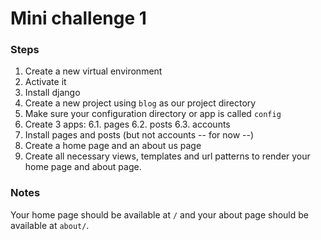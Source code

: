 # Mini challenge 1

### Steps
1. Create a new virtual environment
2. Activate it
3. Install django
4. Create a new project using `blog` as our project directory
5. Make sure your configuration directory or app is called `config`
6. Create 3 apps:
6.1. pages
6.2. posts
6.3. accounts
7. Install pages and posts (but not accounts -- for now --)
8. Create a home page and an about us page
9. Create all necessary views, templates and url patterns to render your home page and about page.

### Notes
Your home page should be available at `/` and your about page should be available at `about/`.